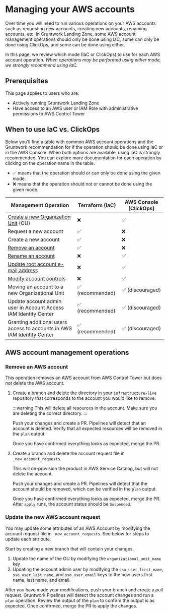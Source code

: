 # Managing your AWS accounts

Over time you will need to run various operations on your AWS accounts such as requesting new accounts, creating new accounts, renaming accounts, etc. In Gruntwork Landing Zone, some AWS account management operations should only be done using IaC, some can only be done using ClickOps, and some can be done using either.

In this page, we review which mode (IaC or ClickOps) to use for each AWS account operation. _When operations may be performed using either mode, we strongly recommend using IaC._

## Prerequisites

This page applies to users who are:
- Actively running Gruntwork Landing Zone
- Have access to an AWS user or IAM Role with administrative permissions to AWS Control Tower

## When to use IaC vs. ClickOps

Below you'll find a table with common AWS account operations and the Gruntwork recommendation for if the operation should be done using IaC or in the AWS Console. When both options are available, using IaC is strongly recommended. You can explore more documentation for each operation by clicking on the operation name in the table.

- ✅ means that the operation should or can only be done using the given mode.
- ❌ means that the operation should not or cannot be done using the given mode.

| Management Operation                                                                                                          | Terraform (IaC)  | AWS Console (ClickOps) |
|-------------------------------------------------------------------------------------------------------------------------------| ---------------- | ---------------------- |
| [Create a new Organization Unit](https://docs.aws.amazon.com/controltower/latest/userguide/create-new-ou.html) (OU)           | ❌               | ✅                     |
| Request a new account                                                                                                         | ✅               | ❌                     |
| Create a new account                                                                                                          | ✅               | ❌                     |
| [Remove an account](#remove-an-aws-account)                                                                                       | ✅               | ❌                     |
| [Rename an account](https://docs.aws.amazon.com/controltower/latest/userguide/change-account-name.html)                       | ❌               | ✅                     |
| [Update root account e-mail address](https://docs.aws.amazon.com/accounts/latest/reference/manage-acct-update-root-user.html) | ❌               | ✅                     |
| [Modify account controls](https://docs.aws.amazon.com/controltower/latest/userguide/enable-controls-on-ou.html)               | ❌               | ✅                     |
| Moving an account to a new Organizational Unit                                                                                | ✅ (recommended) | ✅ (discouraged)       |
| Update account admin user in Account Access IAM Identity Center                                                               | ✅ (recommended) | ✅ (discouraged)       |
| Granting additional users access to accounts in AWS IAM Identity Center                                                       | ✅ (recommended) | ✅ (discouraged)       |


## AWS account management operations

### Remove an AWS account

This operation removes an AWS account from AWS Control Tower but does _not_ delete the AWS account.

1. Create a branch and delete the directory in your `infrastructure-live` repository that corresponds to the account you would like to remove.

    :::warning
    This will delete all resources in the account. Make sure you are deleting the correct directory.
    :::

    Push your changes and create a PR. Pipelines will detect that an account is deleted. Verify that all expected resources will be removed in the `plan` output.

    Once you have confirmed everything looks as expected, merge the PR.

1. Create a branch and delete the account request file in `_new_account_requests`.

    This will de-provision the product in AWS Service Catalog, but will not delete the account.

    Push your changes and create a PR. Pipelines will detect that the account should be removed, which can be verified in the `plan` output.

    Once you have confirmed everything looks as expected, merge the PR. After `apply` runs, the account status should be `Suspended`.

### Update the new AWS account request

You may update some attributes of an AWS Account by modifying the account request file in `_new_account_requests`. See below for steps to update each attribute.

Start by creating a new branch that will contain your changes.

1. Update the name of the OU by modifying the `organizational_unit_name` key
1. Updating the account admin user by modifying the `sso_user_first_name`, `sso_user_last_name`, and `sso_user_email` keys to the new users first name, last name, and email.

After you have made your modifications, push your branch and create a pull request. Gruntwork Pipelines will detect the account changes and run a `plan` operation. Review the output of the `plan` to confirm the output is as expected. Once confirmed, merge the PR to apply the changes.
